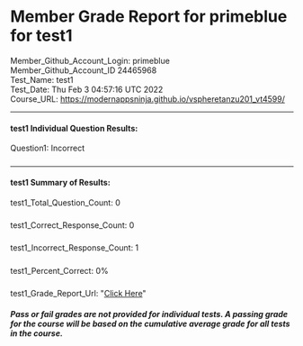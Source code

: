 # Member Grade Report for primeblue for test1  
   
Member_Github_Account_Login: primeblue  
Member_Github_Account_ID 24465968  
Test_Name: test1  
Test_Date: Thu Feb  3 04:57:16 UTC 2022  
Course_URL: https://modernappsninja.github.io/vspheretanzu201_vt4599/  
   
---  
#### test1 Individual Question Results:  
Question1: Incorrect  
#####  
---  
#### test1 Summary of Results:  
test1_Total_Question_Count: 0  
#####  
test1_Correct_Response_Count: 0  
#####  
test1_Incorrect_Response_Count: 1  
#####  
test1_Percent_Correct: 0%  
#####  
test1_Grade_Report_Url: "[Click Here](https://github.com/modernappsninjas/primeblue/blob/main/static/userdata/courses/vspheretanzu201_vt4599/grade_report.pr467.test1.md)"
##### Pass or fail grades are not provided for individual tests. A passing grade for the course will be based on the cumulative average grade for all tests in the course.  
